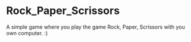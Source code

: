 # Rock_Paper_Scrissors
A simple game where you play the game Rock, Paper, Scrissors with you own computer. :)
